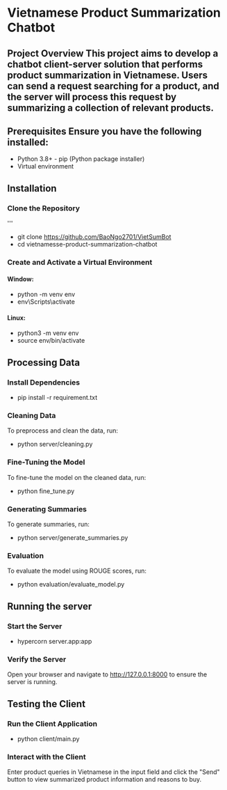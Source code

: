 # Vietnamese Product Summarization Chatbot 
## Project Overview This project aims to develop a chatbot client-server solution that performs product summarization in Vietnamese. Users can send a request searching for a product, and the server will process this request by summarizing a collection of relevant products. 
## Prerequisites Ensure you have the following installed: 
  - Python 3.8+ - pip (Python package installer)
  - Virtual environment 
## Installation 
### Clone the Repository 

'''
  - git clone https://github.com/BaoNgo2701/VietSumBot
  - cd vietnamesse-product-summarization-chatbot


### Create and Activate a Virtual Environment
#### Window:
  - python -m venv env
  - env\Scripts\activate

#### Linux:
  - python3 -m venv env
  - source env/bin/activate

## Processing Data
### Install Dependencies
  - pip install -r requirement.txt

### Cleaning Data
To preprocess and clean the data, run:
  - python server/cleaning.py

### Fine-Tuning the Model
To fine-tune the model on the cleaned data, run:
  - python fine_tune.py


### Generating Summaries
To generate summaries, run:
  - python server/generate_summaries.py


### Evaluation
To evaluate the model using ROUGE scores, run:
  - python evaluation/evaluate_model.py


## Running the server
### Start the Server
  - hypercorn server.app:app

### Verify the Server
Open your browser and navigate to http://127.0.0.1:8000 to ensure the server is running.

## Testing the Client
### Run the Client Application
 - python client/main.py

### Interact with the Client
Enter product queries in Vietnamese in the input field and click the "Send" button to view summarized product information and reasons to buy.

